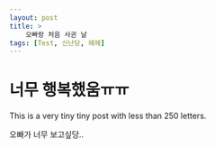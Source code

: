 ```yaml
---
layout: post
title: >
    오빠랑 처음 사귄 날
tags: [Test, 신난당, 헤헤]
---
```


# 너무 행복했움ㅠㅠ

This is a very tiny tiny post with less than 250 letters.


오빠가 너무 보고싶당..
